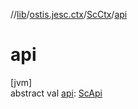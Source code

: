 //[lib](../../../index.md)/[ostis.jesc.ctx](../index.md)/[ScCtx](index.md)/[api](api.md)

# api

[jvm]\
abstract val [api](api.md): [ScApi](../../ostis.jesc.api/-sc-api/index.md)
